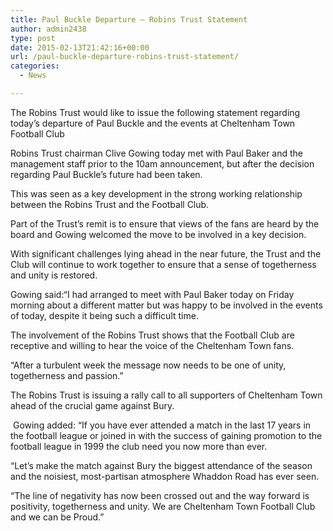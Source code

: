 ```yaml
---
title: Paul Buckle Departure – Robins Trust Statement
author: admin2438
type: post
date: 2015-02-13T21:42:16+00:00
url: /paul-buckle-departure-robins-trust-statement/
categories:
  - News

---
```

<p class="p1">
  <span class="s1">The Robins Trust would like to issue the following statement regarding today’s departure of Paul Buckle and the events at Cheltenham Town Football Club</span>
</p>

<p class="p1">
  <span class="s1">Robins Trust chairman Clive Gowing today met with Paul Baker and the management staff prior to the 10am announcement, but after the decision regarding Paul Buckle’s future had been taken.</span>
</p>

<p class="p1">
  <span class="s1">This was seen as a key development in the strong working relationship between the Robins Trust and the Football Club.</span>
</p>

<p class="p1">
  <span class="s1">Part of the Trust’s remit is to ensure that views of the fans are heard by the board and Gowing welcomed the move to be involved in a key decision.</span>
</p>

<p class="p1">
  <span class="s1">With significant challenges lying ahead in the near future, the Trust and the Club will continue to work together to ensure that a sense of togetherness and unity is restored.</span>
</p>

<p class="p1">
  <span class="s1">Gowing said:“I had arranged to meet with Paul Baker today on Friday morning about a different matter but was happy to be involved in the events of today, despite it being such a difficult time.</span>
</p>

<p class="p1">
  <span class="s1">The involvement of the Robins Trust shows that the Football Club are receptive and willing to hear the voice of the Cheltenham Town fans.</span>
</p>

<p class="p1">
  <span class="s1">“After a turbulent week the message now needs to be one of unity, togetherness and passion.”</span>
</p>

<p class="p1">
  <span class="s1">The Robins Trust is issuing a rally call to all supporters of Cheltenham Town ahead of the crucial game against Bury.</span>
</p>

<p class="p1">
  <span class="s1"> Gowing added: “If you have ever attended a match in the last 17 years in the football league or joined in with the success of gaining promotion to the football league in 1999 the club need you now more than ever. </span>
</p>

<p class="p1">
  <span class="s1">“Let’s make the match against Bury the biggest attendance of the season and the noisiest, most-partisan atmosphere Whaddon Road has ever seen.</span>
</p>

<p class="p1">
  <span class="s1">“The line of negativity has now been crossed out and the way forward is positivity, togetherness and unity. We are Cheltenham Town Football Club and we can be Proud.”</span>
</p>